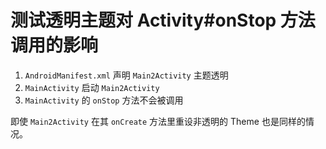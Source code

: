# 测试透明主题对 Activity#onStop 方法调用的影响


1. `AndroidManifest.xml` 声明 `Main2Activity` 主题透明
2. `MainActivity` 启动 `Main2Activity`
3. `MainActivity` 的 `onStop` 方法不会被调用

即使 `Main2Activity` 在其 `onCreate` 方法里重设非透明的 Theme 也是同样的情况。